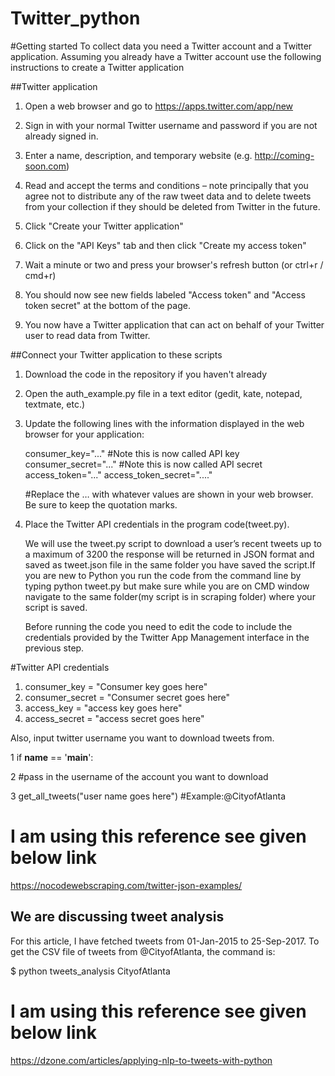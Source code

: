  # Twitter_python

 #Getting started To collect data you need a Twitter account and a Twitter application. Assuming you already have a Twitter account use the following instructions to create a Twitter application

##Twitter application

1. Open a web browser and go to https://apps.twitter.com/app/new

2. Sign in with your normal Twitter username and password if you are not already signed in.

3. Enter a name, description, and temporary website (e.g. http://coming-soon.com)

4. Read and accept the terms and conditions – note principally that you agree not to distribute any of the raw tweet data and to delete       tweets from your collection if they should be deleted from Twitter in the future.

5. Click "Create your Twitter application"

6. Click on the "API Keys" tab and then click "Create my access token"

7. Wait a minute or two and press your browser's refresh button (or ctrl+r / cmd+r)

8. You should now see new fields labeled "Access token" and "Access token secret" at the bottom of the page.

9. You now have a Twitter application that can act on behalf of your Twitter user to read data from Twitter.

##Connect your Twitter application to these scripts

1. Download the code in the repository if you haven't already

2. Open the auth_example.py file in a text editor (gedit, kate, notepad, textmate, etc.)

3. Update the following lines with the information displayed in the web browser for your application:

     consumer_key="..." #Note this is now called API key	
     consumer_secret="..." #Note this is now called API secret
     access_token="..." 
     access_token_secret="...."
    
    #Replace the … with whatever values are shown in your web browser. Be sure to keep the quotation marks.

4. Place the Twitter API credentials in the program code(tweet.py).



   We will use the tweet.py script to download a user’s recent tweets up to a maximum of 3200 the response will be returned in JSON format and saved as tweet.json file in the same folder you have saved the script.If you are new to Python you run the code from the command line by typing python tweet.py but make sure while you are on CMD window navigate to the same folder(my script is in scraping folder)  where your script is saved.
   
   Before running the code you need to edit the code to include the credentials provided by the Twitter App Management interface in the previous step.


#Twitter API credentials
1. consumer_key = "Consumer key goes here"
2. consumer_secret = "Consumer secret goes here"
3. access_key = "access key goes here"
4. access_secret = "access secret goes here"


Also, input twitter username you want to download tweets from.

1  if __name__ == '__main__':

2    #pass in the username of the account you want to download

3   get_all_tweets("user name goes here")  #Example:@CityofAtlanta

# I am using this reference see given below link
   
   https://nocodewebscraping.com/twitter-json-examples/


## We are discussing tweet analysis


For this article, I have fetched tweets from 01-Jan-2015 to 25-Sep-2017. To get the CSV file of tweets from @CityofAtlanta, the command is:

$ python tweets_analysis CityofAtlanta


# I am using this reference see given below link

   https://dzone.com/articles/applying-nlp-to-tweets-with-python
